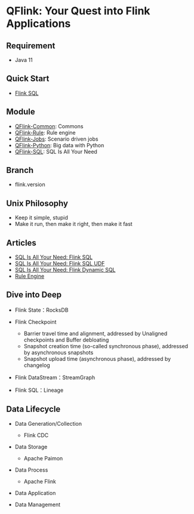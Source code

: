 # QFlink: Your Quest into Flink Applications

## Requirement
- Java 11

## Quick Start

- [Flink SQL](./qflink-sql/qflink-sql-sdk/src/test/java/cn/syntomic/qflink/sql/sdk/EndToEndTest.java)

## Module
- [QFlink-Common](./qflink-common/README.md): Commons
- [QFlink-Rule](./qflink-rule/README.md): Rule engine
- [QFlink-Jobs](./qflink-jobs/README.md): Scenario driven jobs
- [QFlink-Python](./qflink-python/README.md): Big data with Python
- [QFlink-SQL](./qflink-sql/README.md): SQL Is All Your Need

## Branch
- flink.version

## Unix Philosophy
- Keep it simple, stupid
- Make it run, then make it right, then make it fast

## Articles
- [SQL Is All Your Need: Flink SQL](https://syntomic.github.io/2023/04/28/SQL-Is-All-Your-Need-Flink-SQL/)
- [SQL Is All Your Need: Flink SQL UDF](https://syntomic.github.io/2023/05/11/SQL-Is-All-Your-Need-Flink-SQL-UDF/)
- [SQL Is All Your Need: Flink Dynamic SQL](https://syntomic.github.io/2023/06/15/SQL-Is-All-Your-Need-Flink-Dynamic-SQL/)
- [Rule Engine](https://syntomic.github.io/2023/07/15/Flink规则引擎/)

## Dive into Deep
- Flink State：RocksDB
- Flink Checkpoint
    - Barrier travel time and alignment, addressed by Unaligned checkpoints and Buffer debloating
    - Snapshot creation time (so-called synchronous phase), addressed by asynchronous snapshots
    - Snapshot upload time (asynchronous phase), addressed by changelog

- Flink DataStream：StreamGraph
- Flink SQL：Lineage

## Data Lifecycle
- Data Generation/Collection
    - Flink CDC

- Data Storage
    - Apache Paimon

- Data Process
    - Apache Flink

- Data Application

- Data Management
